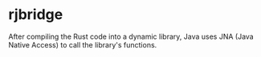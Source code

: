 # rjbridge
After compiling the Rust code into a dynamic library, Java uses JNA (Java Native Access) to call the library's functions.
